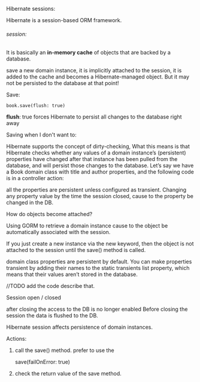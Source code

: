 Hibernate sessions:

Hibernate is a session-based ORM framework.

###### session: 
It is basically an **in-memory cache** of objects that are backed by a database.

save a new domain instance, it is implicitly attached to the session, it is added to the cache and becomes a Hibernate-managed object. But it may not be persisted to the database at that point! 


Save:

    book.save(flush: true)
**flush**: true forces Hibernate to persist all changes to the database right away



Saving when I don't want to:

Hibernate supports the concept of dirty-checking, What this means is that Hibernate checks whether any values of a domain instance’s (persistent) properties have changed after that instance has been pulled from the database, and will persist those changes to the database.
Let’s say we have a Book domain class with title and author properties, and the following code is in a controller action:





all the properties are persistent unless configured as transient.
Changing any property value by the time the session closed, cause to the property be changed in the DB.

How do objects become attached?

Using GORM to retrieve a domain instance cause to the object be automatically associated with the session.

If you just create a new instance via the new keyword, then the object is not attached to the session until the save() method is called.

domain class properties are persistent by default.
You can make properties transient by adding their names to the static transients list property, which means that their values aren’t stored in the database.

 //TODO add the code describe that.
 
 Session open / closed
 
 after closing the access to the DB is no longer enabled
 Before closing the session the data is flushed to the DB.

 Hibernate session affects persistence of domain instances.
 
 Actions:
 1. call the save() method. prefer to use the 
     
     save(failOnError: true)
     
 2. check the return value of the save method.
 
